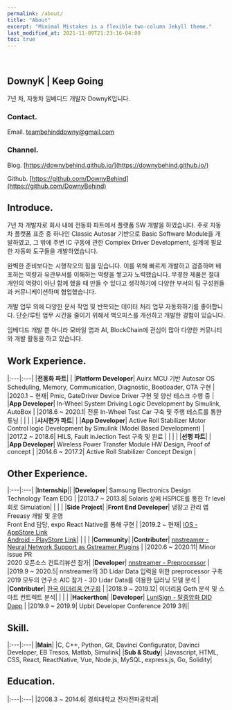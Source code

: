 ```yaml
---
permalink: /about/
title: "About"
excerpt: "Minimal Mistakes is a flexible two-column Jekyll theme."
last_modified_at: 2021-11-09T21:23:16-04:00
toc: true
---
```


<br>

## DownyK | Keep Going

7년 차, 자동차 임베디드 개발자 DownyK입니다.

### Contact.

Email. <teambehinddowny@gmail.com>

### Channel.

Blog. [https://downybehind.github.io/](https://downybehind.github.io/)

Github. [https://github.com/DownyBehind](https://github.com/DownyBehind)

## Introduce.

7년 차 개발자로 회사 내에 전동화 파트에서 플랫폼 SW 개발을 하였습니다. 주로 자동차 플랫폼 표준 중 하나인 Classic Autosar 기반으로 Basic Software Module을 개발하였고, 그 밖에 주변 IC 구동에 관한 Complex Driver Development, 설계에 필요한 자동화 도구들을
개발하였습니다.

완벽한 준비보다는 시행착오의 힘을 믿습니다. 이를 위해 빠르게 개발하고 검증하며 배포하는 역량과 유관부서를 이해하는 역량을 쌓고자 노력했습니다. 무곃한 제품은 절대 개인의 역량이 아닌 함께 했을 때 만들 수 있다고 생각하기에 다양한 부서의 팀 구성원들과 커뮤니케이션하며 협업했습니다.

개발 업무 외에 다양한 문서 작업 및 반복되는 데이터 처리 업무 자동화하기를 좋아합니다. 단순/루틴 업무 시간을 줄이기 위해서 백오피스를 개선하고 개발한 경험이 있습니다.

임베디드 개발 뿐 아니라 모바일 앱과 AI, BlockChain에 관심이 많아 다양한 커뮤니티와 개발 활동을 하고 있습니다.

## Work Experience.

|:---|:---|
|**전동화 파트**| |
|**Platform Developer**| Auirx MCU 기반 Autosar OS Scheduling, Memory, Communication, Diagnostic, Bootloader, OTA 구현 |
|2020.1 ~ 현재| Pmic, GateDriver Device Driver 구현 및 양산 테스크 수행 중 |
|**App Developer**| In-Wheel System Driving Logic Development by Simulink, AutoBox |
|2018.6 ~ 2020.1| 전륜 In-Wheel Test Car 구축 및 주행 테스트를 통한 튜닝 |
| | |
|**샤시현가 파트**| |
|**App Developer**| Active Roll Stabilizer Motor Control logic Development by Simulink (Model Based Development) |
|2017.2 ~ 2018.6| HILS, Fault inJection Test 구축 및 완료 |
| | |
|**선행 파트**| |
|**App Developer**| Wireless Power Transfer Module HW Design, Proof of concept |
|2014.6 ~ 2017.2| Active Roll Stabilizer Concept Design |

## Other Experience.

|:---|:---|
|**Internship**||
|**Developer**| Samsung Electronics Design Technology Team EDG |
|2013.7 ~ 2013.8| Solaris 상에 HSPICE를 통한 Tr level 회로 Simulation|
| | |
|**Side Project**|
|**Front End Developer**| 냉장고 관리 앱 Freeasy 개발 및 운영 <br> Front End 담당, expo React Native를 통해 구현 |
|2019.2 ~ 현재| [IOS - AppStore Link](https://apps.apple.com/kr/app/freeasy/id1558489505) <br> [Android - PlayStore Link](https://play.google.com/store/apps/details?id=com.bonafide.freeasy&hl=ko&gl=US)|
| | |
|**Community**|
|**Contributer**| [nnstreamer - Neural Network Support as Gstreamer Plugins](https://github.com/nnstreamer/nnstreamer) |
|2020.6 ~ 2020.11| Minor Issue PR <br> 2020 오픈소스 컨트리뷰션 참가|
|**Developer**| [nnstreamer - Preprocessor](https://github.com/nnstreamer-preprocessor) |
|2019.9 ~ 2020.5| nnstreamer의 3D Lidar Data 입력을 위한 preprocessor 구축 <br> 2019 모두의 연구소 AIC 참가 - 3D Lidar Data를 이용한 딥러닝 모델 분석 |
|**Contributer**| [한국 이더리움 연구회](https://www.etherstudy.net/) |
|2018.9 ~ 2019.12| 이더리움 Geth 분석 및 스마트 컨트렉트 분석|
| | |
|**Hackerthon**|
|**Developer**| [LuniSign - 탈중앙화 DID Dapp](https://github.com/Lambda256/UDC-2019-Hackathon/tree/lunisign) |
|2019.9 ~ 2019.9| Upbit Developer Conference 2019 3위|

## Skill.

|:---|:---|
|**Main**|
|C, C++, Python, Git, Davinci Configurator, Davinci Developer, EB Tresos, Matlab, Simulink|
|**Sub & Study**|
|Javascript, HTML, CSS, React, ReactNative, Vue, Node.js, MySQL, express.js, Go, Solidity|

## Education.

|:---|:---|
|2008.3 ~ 2014.6| 경희대학교 전자전파공학과|
